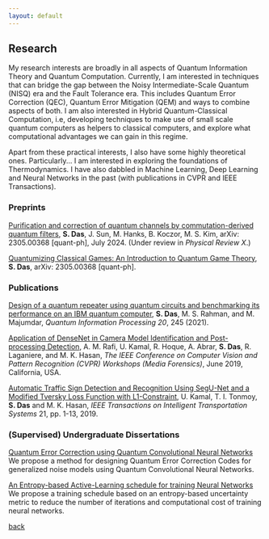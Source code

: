 ```yaml
---
layout: default
---
```


## Research

My research interests are broadly in all aspects of Quantum Information Theory and Quantum Computation. Currently, I am interested in techniques that can bridge the gap between the Noisy Intermediate-Scale Quantum (NISQ) era and the Fault Tolerance era. This includes Quantum Error Correction (QEC), Quantum Error Mitigation (QEM) and ways to combine aspects of both. I am also interested in Hybrid Quantum-Classical Computation, i.e, developing techniques to make use of small scale quantum computers as helpers to classical computers, and explore what computational advantages we can gain in this regime.

Apart from these practical interests, I also have some highly theoretical ones. Particularly... I am interested in exploring the foundations of Thermodynamics. I have also dabbled in Machine Learning, Deep Learning and Neural Networks in the past (with publications in CVPR and IEEE Transactions). 

### Preprints
[Purification and correction of quantum channels by commutation-derived quantum filters](https://arxiv.org/abs/2305.00368), **S. Das**, J. Sun, M. Hanks, B. Koczor, M. S. Kim, arXiv: 2305.00368 [quant-ph], July 2024. (Under review in *Physical Review X*.)

[Quantumizing Classical Games: An Introduction to Quantum Game Theory](https://arxiv.org/abs/2305.00368), **S. Das**, arXiv: 2305.00368 [quant-ph]. 

### Publications 
[Design of a quantum repeater using quantum circuits and benchmarking its performance on an IBM quantum computer](https://doi.org/10.1007/s11128-021-03189-8), **S. Das**, M. S. Rahman, and M. Majumdar, *Quantum Information Processing 20*, 245 (2021).

[Application  of  DenseNet  in  Camera  Model Identification  and  Post-processing  Detection](https://openaccess.thecvf.com/content_CVPRW_2019/html/Media_Forensics/Rafi_Application_of_DenseNet_in_Camera_Model_Identification_and_Post-processing_Detection_CVPRW_2019_paper.html), A. M. Rafi, U. Kamal, R. Hoque, A. Abrar, **S. Das**, R. Laganiere, and  M. K. Hasan, *The  IEEE  Conference on Computer Vision and Pattern Recognition (CVPR) Workshops (Media Forensics)*, June 2019, California, USA. 

[Automatic Traffic Sign Detection and Recognition Using SegU-Net and a Modified Tversky Loss Function with L1-Constraint](https://doi.org/10.1109/TITS.2019.2911727), U. Kamal, T. I. Tonmoy, **S. Das** and M. K. Hasan,  *IEEE Transactions on Intelligent Transportation Systems* 21, pp. 1-13, 2019.

### (Supervised) Undergraduate Dissertations
[Quantum Error Correction using Quantum Convolutional Neural Networks](http://dspace.bracu.ac.bd/xmlui/handle/10361/14966)\
We propose a method for designing Quantum Error Correction Codes for generalized noise models using  Quantum Convolutional Neural Networks. 

[An Entropy-based Active-Learning schedule for training Neural Networks](http://dspace.bracu.ac.bd/xmlui/handle/10361/14809)\
We propose a training schedule based on an entropy-based uncertainty metric to reduce the number of iterations and computational cost of training neural networks. 



[back](./)
